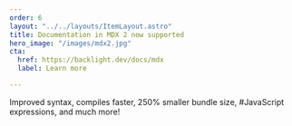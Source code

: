 ```yaml
---
order: 6
layout: "../../layouts/ItemLayout.astro"
title: Documentation in MDX 2 now supported
hero_image: "/images/mdx2.jpg"
cta:
  href: https://backlight.dev/docs/mdx
  label: Learn more

---
```

Improved syntax, compiles faster, 250% smaller bundle size, #JavaScript expressions, and much more!